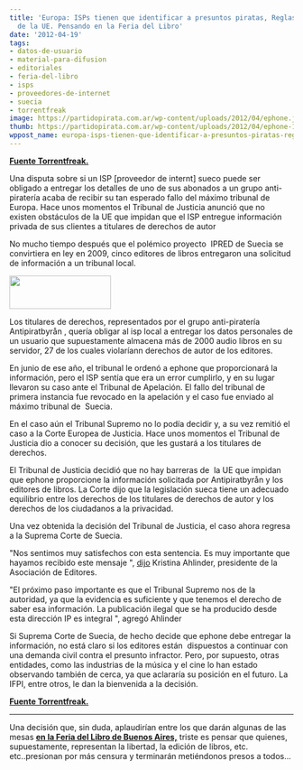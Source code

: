 ```yaml
---
title: 'Europa: ISPs tienen que identificar a presuntos piratas, Reglas de la Corte
  de la UE. Pensando en la Feria del Libro'
date: '2012-04-19'
tags:
- datos-de-usuario
- material-para-difusion
- editoriales
- feria-del-libro
- isps
- proveedores-de-internet
- suecia
- torrentfreak
image: https://partidopirata.com.ar/wp-content/uploads/2012/04/ephone.jpg
thumb: https://partidopirata.com.ar/wp-content/uploads/2012/04/ephone-150x59.jpg
wppost_name: europa-isps-tienen-que-identificar-a-presuntos-piratas-reglas-de-la-corte-de-la-ue-pensando-en-la-feria-del-libro
---
```


<strong><a href="https://torrentfreak.com/isps-have-to-identify-alleged-pirates-eu-court-rules-120419/" target="_blank">Fuente Torrentfreak.</a></strong>

Una disputa sobre si un ISP [proveedor de internt] sueco puede ser obligado a entregar los detalles de uno de sus abonados a un grupo anti-piratería acaba de recibir su tan esperado fallo del máximo tribunal de Europa. Hace unos momentos el Tribunal de Justicia anunció que no existen obstáculos de la UE que impidan que el ISP entregue información privada de sus clientes a titulares de derechos de autor

No mucho tiempo después que el polémico proyecto  IPRED de Suecia se convirtiera en ley en 2009, cinco editores de libros entregaron una solicitud de información a un tribunal local.

<a href="https://partidopirata.com.ar/wp-content/uploads/2012/04/ephone.jpg"><img class="size-full wp-image-4122" title="ephone" src="https://partidopirata.com.ar/wp-content/uploads/2012/04/ephone.jpg" alt="" width="180" height="59" /></a>


Los titulares de derechos, representados por el grupo anti-piratería Antipiratbyrån , quería obligar al isp local a entregar los datos personales de un usuario que supuestamente almacena más de 2000 audio libros en su servidor, 27 de los cuales violaríann derechos de autor de los editores.

En junio de ese año, el tribunal le ordenó a ephone que proporcionará la información, pero el ISP sentía que era un error cumplirlo, y en su lugar llevaron su caso ante el Tribunal de Apelación. El fallo del tribunal de primera instancia fue revocado en la apelación y el caso fue enviado al máximo tribunal de  Suecia.

En el caso aún el Tribunal Supremo no lo podía decidir y, a su vez remitió el caso a la Corte Europea de Justicia. Hace unos momentos el Tribunal de Justicia dio a conocer su decisión, que les gustará a los titulares de derechos.

El Tribunal de Justicia decidió que no hay barreras de  la UE que impidan que ephone proporcione la información solicitada por Antipiratbyrån y los editores de libros. La Corte dijo que la legislación sueca tiene un adecuado equilibrio entre los derechos de los titulares de derechos de autor y los derechos de los ciudadanos a la privacidad.

Una vez obtenida la decisión del Tribunal de Justicia, el caso ahora regresa a la Suprema Corte de Suecia.

"Nos sentimos muy satisfechos con esta sentencia. Es muy importante que hayamos recibido este mensaje ", <a href="http://www.dn.se/kultur-noje/inget-eu-hinder-for-ipred-lagen">dijo</a> Kristina Ahlinder, presidente de la Asociación de Editores.

"El próximo paso importante es que el Tribunal Supremo nos de la autoridad, ya que la evidencia es suficiente y que tenemos el derecho de saber esa información. La publicación ilegal que se ha producido desde esta dirección IP es integral ", agregó Ahlinder

Si Suprema Corte de Suecia, de hecho decide que ephone debe entregar la información, no está claro si los editores están  dispuestos a continuar con una demanda civil contra el presunto infractor. Pero, por supuesto, otras entidades, como las industrias de la música y el cine lo han estado observando también de cerca, ya que aclararía su posición en el futuro. La IFPI, entre otros, le dan la bienvenida a la decisión.

<strong><a href="https://torrentfreak.com/isps-have-to-identify-alleged-pirates-eu-court-rules-120419/" target="_blank">Fuente Torrentfreak.</a>
</strong>

<hr />

Una decisión que, sin duda, aplaudirían entre los que darán algunas de las mesas <strong><a href="https://partidopirata.com.ar/4083/se-inaugura-la-feria-del-libro-lobby-estas-volantes-y-mesas-para-ir-a-cuestionar-el-discurso-vigente">en la Feria del Libro de Buenos Aires,</a></strong> triste es pensar que quienes, supuestamente, representan la libertad, la edición de libros, etc. etc..presionan por más censura y terminarán metiéndonos presos a todos...
